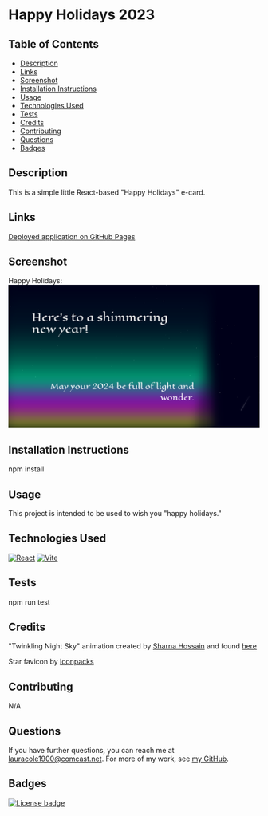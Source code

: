 # Happy Holidays 2023

## Table of Contents

* [Description](#description)
* [Links](#links)
* [Screenshot](#screenshot)
* [Installation Instructions](#installation-instructions)
* [Usage](#usage)
* [Technologies Used](#technologies-used)
* [Tests](#tests)
* [Credits](#credits)
* [Contributing](#contributing)
* [Questions](#questions)
* [Badges](#badges)

## Description

This is a simple little React-based "Happy Holidays" e-card.

## Links

[Deployed application on GitHub Pages](https://lauracole1900.github.io/holiday-ecard-2023/)

## Screenshot

Happy Holidays:
![Happy holidays](images/holiday-ecard-2023.png)

## Installation Instructions

npm install

## Usage

This project is intended to be used to wish you "happy holidays."

## Technologies Used

[![React](https://img.shields.io/badge/built%20with-React-61dbfb)](https://reactjs.org/) [![Vite](https://img.shields.io/badge/built%20with-Vite-bd34fe)](https://vitejs.dev/)

## Tests

npm run test

## Credits

"Twinkling Night Sky" animation created by [Sharna Hossain](https://codepen.io/sharnajh) and found [here](https://codepen.io/sharnajh/pen/WNvppRy)

Star favicon by [Iconpacks](https://iconpacks.net/?utm_source=link-attribution&utm_content=7224)

## Contributing

N/A

## Questions

If you have further questions, you can reach me at lauracole1900@comcast.net. For more of my work, see [my GitHub](https://github.com/LauraCole1900).

## Badges

[![License badge](https://img.shields.io/badge/license-MIT-000019)](./LICENSE)